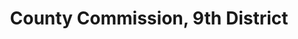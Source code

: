 ---
title: County Commission, 9th District
layout: division
categories:
    - hamco
excerpt:
ocdid: /country:us/state:tn/county:hamilton/council_district:9
---